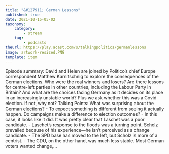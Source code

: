 ```yaml
---
title: "&#127911; German Lessons"
published: true
date: 2021-10-15-05-02
taxonomy:
    category:
        - stream
    tag:
        - podcasts
theurl: https://play.acast.com/s/talkingpolitics/germanlessons
image: artwork-resized.PNG
template: item
---
```


Episode summary: David and Helen are joined by Politico&rsquo;s chief Europe correspondent Matthew Karnitschnig to explore the consequences of the German elections. Who were the real winners and losers? Are there lessons for centre-left parties in other countries, including the Labour Party in Britain? And what are the choices facing Germany as it decides on its place in an increasingly unstable world? Plus we ask whether this was a Covid election. If not, why not? Talking Points: What was surprising about the German elections? - To expect something is different from seeing it actually happen. Do campaigns make a difference to election outcomes? - In this case, it looks like it did. It was pretty clear that Laschet was a poor candidate. - Laschet&rsquo;s response to the floods was a turning point. Scholz prevailed because of his experience&mdash;he isn&rsquo;t perceived as a change candidate. - The SPD base has moved to the left, but Scholz is more of a centrist. - The CDU, on the other hand, was much less stable. Most German voters wanted change,&hellip;
